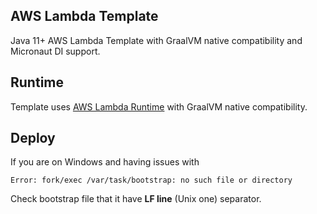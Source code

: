 ## AWS Lambda Template

Java 11+ AWS Lambda Template with GraalVM native compatibility and Micronaut DI support.

## Runtime

Template uses [AWS Lambda Runtime](https://github.com/GoodforGod/aws-lambda-runtime-micronaut) with GraalVM native compatibility.

## Deploy

If you are on Windows and having issues with 
```
Error: fork/exec /var/task/bootstrap: no such file or directory
```

Check bootstrap file that it have **LF line** (Unix one) separator.